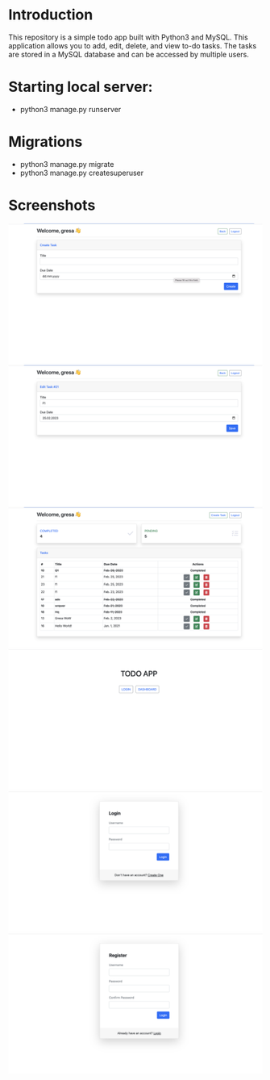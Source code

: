 # Introduction
This repository is a simple todo app built with Python3 and MySQL. This application allows you to add, edit, delete, and view to-do tasks. The tasks are stored in a MySQL database and can be accessed by multiple users.

# Starting local server:
- python3 manage.py runserver

# Migrations
- python3 manage.py migrate
- python3 manage.py createsuperuser

# Screenshots

![create-task](pictures/create-task.png)
![edit-task](pictures/edit-task.png)
![dashboard](pictures/dashboard.png)
![home](pictures/home.png)
![login](pictures/login.png)
![register](./pictures/register.png)
